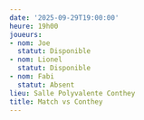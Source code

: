 ```yaml
---
date: '2025-09-29T19:00:00'
heure: 19h00
joueurs:
- nom: Joe
  statut: Disponible
- nom: Lionel
  statut: Disponible
- nom: Fabi
  statut: Absent
lieu: Salle Polyvalente Conthey
title: Match vs Conthey
---
```


